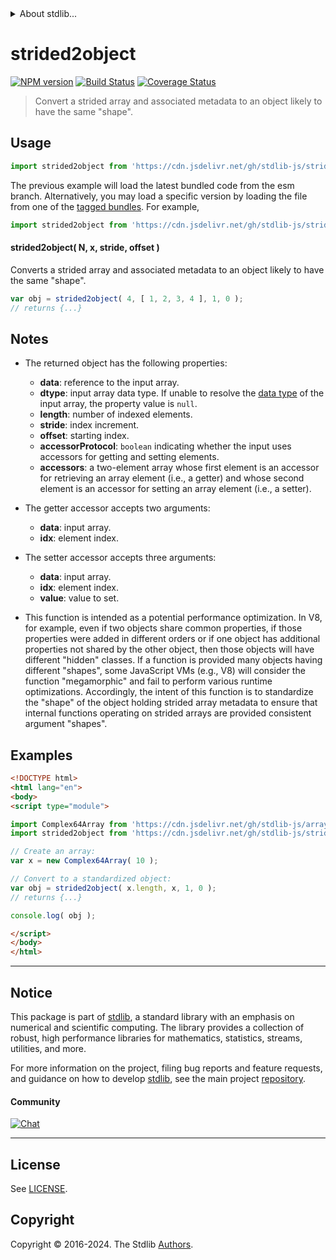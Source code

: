 <!--

@license Apache-2.0

Copyright (c) 2024 The Stdlib Authors.

Licensed under the Apache License, Version 2.0 (the "License");
you may not use this file except in compliance with the License.
You may obtain a copy of the License at

   http://www.apache.org/licenses/LICENSE-2.0

Unless required by applicable law or agreed to in writing, software
distributed under the License is distributed on an "AS IS" BASIS,
WITHOUT WARRANTIES OR CONDITIONS OF ANY KIND, either express or implied.
See the License for the specific language governing permissions and
limitations under the License.

-->


<details>
  <summary>
    About stdlib...
  </summary>
  <p>We believe in a future in which the web is a preferred environment for numerical computation. To help realize this future, we've built stdlib. stdlib is a standard library, with an emphasis on numerical and scientific computation, written in JavaScript (and C) for execution in browsers and in Node.js.</p>
  <p>The library is fully decomposable, being architected in such a way that you can swap out and mix and match APIs and functionality to cater to your exact preferences and use cases.</p>
  <p>When you use stdlib, you can be absolutely certain that you are using the most thorough, rigorous, well-written, studied, documented, tested, measured, and high-quality code out there.</p>
  <p>To join us in bringing numerical computing to the web, get started by checking us out on <a href="https://github.com/stdlib-js/stdlib">GitHub</a>, and please consider <a href="https://opencollective.com/stdlib">financially supporting stdlib</a>. We greatly appreciate your continued support!</p>
</details>

# strided2object

[![NPM version][npm-image]][npm-url] [![Build Status][test-image]][test-url] [![Coverage Status][coverage-image]][coverage-url] <!-- [![dependencies][dependencies-image]][dependencies-url] -->

> Convert a strided array and associated metadata to an object likely to have the same "shape".

<!-- Section to include introductory text. Make sure to keep an empty line after the intro `section` element and another before the `/section` close. -->

<section class="intro">

</section>

<!-- /.intro -->

<!-- Package usage documentation. -->



<section class="usage">

## Usage

```javascript
import strided2object from 'https://cdn.jsdelivr.net/gh/stdlib-js/strided-base-strided2object@esm/index.mjs';
```
The previous example will load the latest bundled code from the esm branch. Alternatively, you may load a specific version by loading the file from one of the [tagged bundles](https://github.com/stdlib-js/strided-base-strided2object/tags). For example,

```javascript
import strided2object from 'https://cdn.jsdelivr.net/gh/stdlib-js/strided-base-strided2object@v0.0.0-esm/index.mjs';
```

#### strided2object( N, x, stride, offset )

Converts a strided array and associated metadata to an object likely to have the same "shape".

```javascript
var obj = strided2object( 4, [ 1, 2, 3, 4 ], 1, 0 );
// returns {...}
```

</section>

<!-- /.usage -->

<!-- Package usage notes. Make sure to keep an empty line after the `section` element and another before the `/section` close. -->

<section class="notes">

## Notes

-   The returned object has the following properties:

    -   **data**: reference to the input array.
    -   **dtype**: input array data type. If unable to resolve the [data type][@stdlib/array/dtype] of the input array, the property value is `null`.
    -   **length**: number of indexed elements.
    -   **stride**: index increment.
    -   **offset**: starting index.
    -   **accessorProtocol**: `boolean` indicating whether the input uses accessors for getting and setting elements.
    -   **accessors**: a two-element array whose first element is an accessor for retrieving an array element (i.e., a getter) and whose second element is an accessor for setting an array element (i.e., a setter).

-   The getter accessor accepts two arguments:

    -   **data**: input array.
    -   **idx**: element index.

-   The setter accessor accepts three arguments:

    -   **data**: input array.
    -   **idx**: element index.
    -   **value**: value to set.

-   This function is intended as a potential performance optimization. In V8, for example, even if two objects share common properties, if those properties were added in different orders or if one object has additional properties not shared by the other object, then those objects will have different "hidden" classes. If a function is provided many objects having different "shapes", some JavaScript VMs (e.g., V8) will consider the function "megamorphic" and fail to perform various runtime optimizations. Accordingly, the intent of this function is to standardize the "shape" of the object holding strided array metadata to ensure that internal functions operating on strided arrays are provided consistent argument "shapes".

</section>

<!-- /.notes -->

<!-- Package usage examples. -->

<section class="examples">

## Examples

<!-- eslint no-undef: "error" -->

```html
<!DOCTYPE html>
<html lang="en">
<body>
<script type="module">

import Complex64Array from 'https://cdn.jsdelivr.net/gh/stdlib-js/array-complex64@esm/index.mjs';
import strided2object from 'https://cdn.jsdelivr.net/gh/stdlib-js/strided-base-strided2object@esm/index.mjs';

// Create an array:
var x = new Complex64Array( 10 );

// Convert to a standardized object:
var obj = strided2object( x.length, x, 1, 0 );
// returns {...}

console.log( obj );

</script>
</body>
</html>
```

</section>

<!-- /.examples -->

<!-- Section to include cited references. If references are included, add a horizontal rule *before* the section. Make sure to keep an empty line after the `section` element and another before the `/section` close. -->

<section class="references">

</section>

<!-- /.references -->

<!-- Section for related `stdlib` packages. Do not manually edit this section, as it is automatically populated. -->

<section class="related">

</section>

<!-- /.related -->

<!-- Section for all links. Make sure to keep an empty line after the `section` element and another before the `/section` close. -->


<section class="main-repo" >

* * *

## Notice

This package is part of [stdlib][stdlib], a standard library with an emphasis on numerical and scientific computing. The library provides a collection of robust, high performance libraries for mathematics, statistics, streams, utilities, and more.

For more information on the project, filing bug reports and feature requests, and guidance on how to develop [stdlib][stdlib], see the main project [repository][stdlib].

#### Community

[![Chat][chat-image]][chat-url]

---

## License

See [LICENSE][stdlib-license].


## Copyright

Copyright &copy; 2016-2024. The Stdlib [Authors][stdlib-authors].

</section>

<!-- /.stdlib -->

<!-- Section for all links. Make sure to keep an empty line after the `section` element and another before the `/section` close. -->

<section class="links">

[npm-image]: http://img.shields.io/npm/v/@stdlib/strided-base-strided2object.svg
[npm-url]: https://npmjs.org/package/@stdlib/strided-base-strided2object

[test-image]: https://github.com/stdlib-js/strided-base-strided2object/actions/workflows/test.yml/badge.svg?branch=main
[test-url]: https://github.com/stdlib-js/strided-base-strided2object/actions/workflows/test.yml?query=branch:main

[coverage-image]: https://img.shields.io/codecov/c/github/stdlib-js/strided-base-strided2object/main.svg
[coverage-url]: https://codecov.io/github/stdlib-js/strided-base-strided2object?branch=main

<!--

[dependencies-image]: https://img.shields.io/david/stdlib-js/strided-base-strided2object.svg
[dependencies-url]: https://david-dm.org/stdlib-js/strided-base-strided2object/main

-->

[chat-image]: https://img.shields.io/gitter/room/stdlib-js/stdlib.svg
[chat-url]: https://app.gitter.im/#/room/#stdlib-js_stdlib:gitter.im

[stdlib]: https://github.com/stdlib-js/stdlib

[stdlib-authors]: https://github.com/stdlib-js/stdlib/graphs/contributors

[umd]: https://github.com/umdjs/umd
[es-module]: https://developer.mozilla.org/en-US/docs/Web/JavaScript/Guide/Modules

[deno-url]: https://github.com/stdlib-js/strided-base-strided2object/tree/deno
[deno-readme]: https://github.com/stdlib-js/strided-base-strided2object/blob/deno/README.md
[umd-url]: https://github.com/stdlib-js/strided-base-strided2object/tree/umd
[umd-readme]: https://github.com/stdlib-js/strided-base-strided2object/blob/umd/README.md
[esm-url]: https://github.com/stdlib-js/strided-base-strided2object/tree/esm
[esm-readme]: https://github.com/stdlib-js/strided-base-strided2object/blob/esm/README.md
[branches-url]: https://github.com/stdlib-js/strided-base-strided2object/blob/main/branches.md

[stdlib-license]: https://raw.githubusercontent.com/stdlib-js/strided-base-strided2object/main/LICENSE

[@stdlib/array/dtype]: https://github.com/stdlib-js/array-dtype/tree/esm

</section>

<!-- /.links -->
